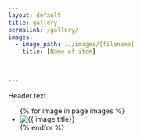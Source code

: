 ```yaml
---
layout: default
title: gallery
permalink: /gallery/
images:
  - image_path: ../images/[filename]
    title: [Name of item]
    
    
    
---
```


<p>Header text</p>


<ul class="photo-gallery">
  {% for image in page.images %}
    <li><img src="{{ image.image_path }}" alt="{{ image.title}}" title="{{ image.title}}"/></li>
  {% endfor %}
</ul>

